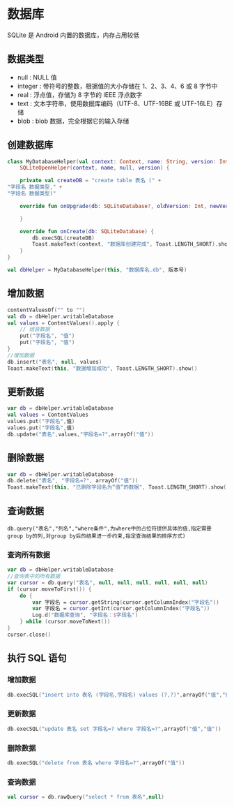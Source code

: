 # 数据库

SQLite 是 Android 内置的数据库，内存占用较低

## 数据类型

- null : NULL 值
- integer : 带符号的整数，根据值的大小存储在 1、2、3、4、6 或 8 字节中
- real : 浮点值，存储为 8 字节的 IEEE 浮点数字
- text : 文本字符串，使用数据库编码（UTF-8、UTF-16BE 或 UTF-16LE）存储
- blob : blob 数据，完全根据它的输入存储

## 创建数据库

```Kotlin
class MyDatabaseHelper(val context: Context, name: String, version: Int) :
    SQLiteOpenHelper(context, name, null, version) {

    private val createDB = "create table 表名 (" +
"字段名 数据类型," +
"字段名 数据类型)"

    override fun onUpgrade(db: SQLiteDatabase?, oldVersion: Int, newVersion: Int) {

    }

    override fun onCreate(db: SQLiteDatabase) {
        db.execSQL(createDB)
        Toast.makeText(context, "数据库创建完成", Toast.LENGTH_SHORT).show()
    }
}
```

```Kotlin
val dbHelper = MyDatabaseHelper(this, "数据库名.db", 版本号)
```

## 增加数据

```Kotlin
contentValuesOf("" to "")
val db = dbHelper.writableDatabase
val values = ContentValues().apply {
    // 组装数据
    put("字段名", "值")
    put("字段名", "值")
}
//增加数据
db.insert("表名", null, values)
Toast.makeText(this, "数据增加成功", Toast.LENGTH_SHORT).show()
```

## 更新数据

```Kotlin
var db = dbHelper.writableDatabase
val values = ContentValues
values.put("字段名",值)
values.put("字段名",值)
db.update("表名",values,"字段名=?",arrayOf("值"))
```

## 删除数据

```Kotlin
var db = dbHelper.writableDatabase
db.delete("表名", "字段名=?", arrayOf("值"))
Toast.makeText(this, "已删除字段名为“值“的数据", Toast.LENGTH_SHORT).show()
```

## 查询数据

```
db.query("表名","列名","where条件",为where中的占位符提供具体的值,指定需要group by的列,对group by后的结果进一步约束,指定查询结果的排序方式)
```

### 查询所有数据

```Kotlin
var db = dbHelper.writableDatabase
//查询表中的所有数据
var cursor = db.query("表名", null, null, null, null, null, null)
if (cursor.moveToFirst()) {
    do {
        var 字段名 = cursor.getString(cursor.getColumnIndex("字段名"))
        var 字段名 = cursor.getInt(cursor.getColumnIndex("字段名"))
        Log.d("数据库查询", "字段名：$字段名")
    } while (cursor.moveToNext())
}
cursor.close()
```

## 执行 SQL 语句

### 增加数据

```Kotlin
db.execSQL("insert into 表名 (字段名,字段名) values (?,?)",arrayOf("值","值"))
```

### 更新数据

```Kotlin
db.execSQL("update 表名 set 字段名=? where 字段名=?",arrayOf("值","值"))
```

### 删除数据

```Kotlin
db.execSQL("delete from 表名 where 字段名=?",arrayOf("值"))
```

### 查询数据

```Kotlin
val cursor = db.rawQuery("select * from 表名",null)
```

